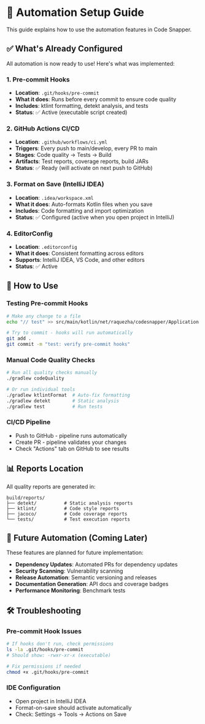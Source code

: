 # 🤖 Automation Setup Guide

This guide explains how to use the automation features in Code Snapper.

## ✅ What's Already Configured

All automation is now ready to use! Here's what was implemented:

### 1. Pre-commit Hooks
- **Location**: `.git/hooks/pre-commit`
- **What it does**: Runs before every commit to ensure code quality
- **Includes**: ktlint formatting, detekt analysis, and tests
- **Status**: ✅ Active (executable script created)

### 2. GitHub Actions CI/CD
- **Location**: `.github/workflows/ci.yml`
- **Triggers**: Every push to main/develop, every PR to main
- **Stages**: Code quality → Tests → Build
- **Artifacts**: Test reports, coverage reports, build JARs
- **Status**: ✅ Ready (will activate on next push to GitHub)

### 3. Format on Save (IntelliJ IDEA)
- **Location**: `.idea/workspace.xml`
- **What it does**: Auto-formats Kotlin files when you save
- **Includes**: Code formatting and import optimization
- **Status**: ✅ Configured (active when you open project in IntelliJ)

### 4. EditorConfig
- **Location**: `.editorconfig`
- **What it does**: Consistent formatting across editors
- **Supports**: IntelliJ IDEA, VS Code, and other editors
- **Status**: ✅ Active

## 🚀 How to Use

### Testing Pre-commit Hooks
```bash
# Make any change to a file
echo "// test" >> src/main/kotlin/net/raquezha/codesnapper/Application.kt

# Try to commit - hooks will run automatically
git add .
git commit -m "test: verify pre-commit hooks"
```

### Manual Code Quality Checks
```bash
# Run all quality checks manually
./gradlew codeQuality

# Or run individual tools
./gradlew ktlintFormat  # Auto-fix formatting
./gradlew detekt        # Static analysis
./gradlew test          # Run tests
```

### CI/CD Pipeline
- Push to GitHub - pipeline runs automatically
- Create PR - pipeline validates your changes
- Check "Actions" tab on GitHub to see results

## 📊 Reports Location

All quality reports are generated in:
```
build/reports/
├── detekt/          # Static analysis reports
├── ktlint/          # Code style reports
├── jacoco/          # Code coverage reports
└── tests/           # Test execution reports
```

## 🔮 Future Automation (Coming Later)

These features are planned for future implementation:
- **Dependency Updates**: Automated PRs for dependency updates
- **Security Scanning**: Vulnerability scanning
- **Release Automation**: Semantic versioning and releases
- **Documentation Generation**: API docs and coverage badges
- **Performance Monitoring**: Benchmark tests

## 🛠️ Troubleshooting

### Pre-commit Hook Issues
```bash
# If hooks don't run, check permissions
ls -la .git/hooks/pre-commit
# Should show: -rwxr-xr-x (executable)

# Fix permissions if needed
chmod +x .git/hooks/pre-commit
```

### IDE Configuration
- Open project in IntelliJ IDEA
- Format-on-save should activate automatically
- Check: Settings → Tools → Actions on Save
